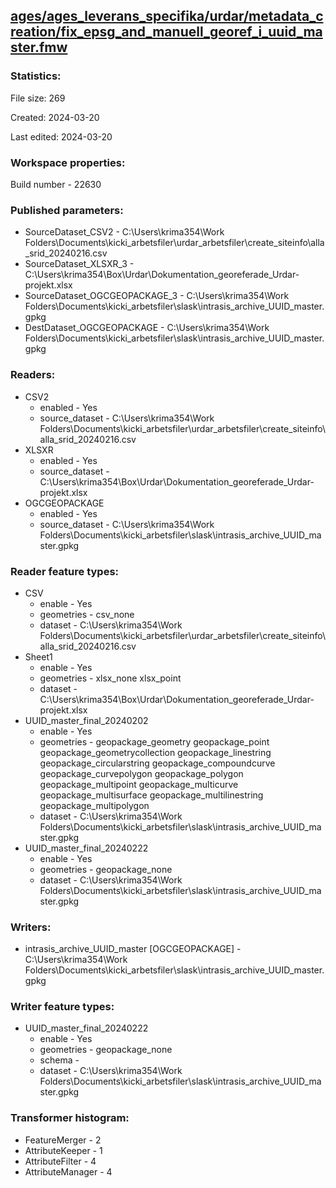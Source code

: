 ﻿## [ages/ages_leverans_specifika/urdar/metadata_creation/fix_epsg_and_manuell_georef_i_uuid_master.fmw](https://github.com/kicki58/kix_working_dir/blob/master/ages/ages_leverans_specifika/urdar/metadata_creation/fix_epsg_and_manuell_georef_i_uuid_master.fmw)

### Statistics:
File size: 269

Created: 2024-03-20

Last edited: 2024-03-20


### Workspace properties:
Build number    - 22630

### Published parameters:
*  SourceDataset_CSV2    -   C:\Users\krima354\Work Folders\Documents\kicki_arbetsfiler\urdar_arbetsfiler\create_siteinfo\alla_srid_20240216.csv
*  SourceDataset_XLSXR_3    -   C:\Users\krima354\Box\Urdar\Dokumentation_georeferade_Urdar-projekt.xlsx
*  SourceDataset_OGCGEOPACKAGE_3    -   C:\Users\krima354\Work Folders\Documents\kicki_arbetsfiler\slask\intrasis_archive_UUID_master.gpkg
*  DestDataset_OGCGEOPACKAGE    -   C:\Users\krima354\Work Folders\Documents\kicki_arbetsfiler\slask\intrasis_archive_UUID_master.gpkg

### Readers:
*  CSV2
    * enabled    -  Yes
    * source_dataset    -   C:\Users\krima354\Work Folders\Documents\kicki_arbetsfiler\urdar_arbetsfiler\create_siteinfo\alla_srid_20240216.csv
*  XLSXR
    * enabled    -  Yes
    * source_dataset    -   C:\Users\krima354\Box\Urdar\Dokumentation_georeferade_Urdar-projekt.xlsx
*  OGCGEOPACKAGE
    * enabled    -  Yes
    * source_dataset    -   C:\Users\krima354\Work Folders\Documents\kicki_arbetsfiler\slask\intrasis_archive_UUID_master.gpkg

### Reader feature types:
*  CSV
    * enable - Yes
    * geometries - csv_none
    * dataset - C:\Users\krima354\Work Folders\Documents\kicki_arbetsfiler\urdar_arbetsfiler\create_siteinfo\alla_srid_20240216.csv
*  Sheet1
    * enable - Yes
    * geometries - xlsx_none xlsx_point
    * dataset - C:\Users\krima354\Box\Urdar\Dokumentation_georeferade_Urdar-projekt.xlsx
*  UUID_master_final_20240202
    * enable - Yes
    * geometries - geopackage_geometry geopackage_point geopackage_geometrycollection geopackage_linestring geopackage_circularstring geopackage_compoundcurve geopackage_curvepolygon geopackage_polygon geopackage_multipoint geopackage_multicurve geopackage_multisurface geopackage_multilinestring geopackage_multipolygon
    * dataset - C:\Users\krima354\Work Folders\Documents\kicki_arbetsfiler\slask\intrasis_archive_UUID_master.gpkg
*  UUID_master_final_20240222
    * enable - Yes
    * geometries - geopackage_none
    * dataset - C:\Users\krima354\Work Folders\Documents\kicki_arbetsfiler\slask\intrasis_archive_UUID_master.gpkg


### Writers:
*  intrasis_archive_UUID_master [OGCGEOPACKAGE]    -   C:\Users\krima354\Work Folders\Documents\kicki_arbetsfiler\slask\intrasis_archive_UUID_master.gpkg

### Writer feature types:
*  UUID_master_final_20240222
    * enable - Yes
    * geometries - geopackage_none
    * schema - 
    * dataset - C:\Users\krima354\Work Folders\Documents\kicki_arbetsfiler\slask\intrasis_archive_UUID_master.gpkg

### Transformer histogram:
*  FeatureMerger    -   2
*  AttributeKeeper    -   1
*  AttributeFilter    -   4
*  AttributeManager    -   4

